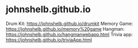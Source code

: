 # johnshelb.github.io

Drum Kit:  https://johnshelb.github.io/drumkit
Memory Game: https://johnshelb.github.io/memory%20game
Hangman:  https://johnshelb.github.io/hangmanwebapp.html
Trivia app:   https://johnshelb.github.io/triviaApp.html
